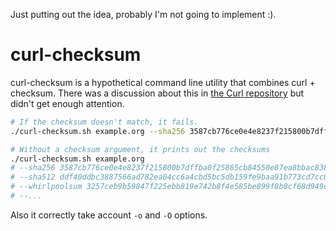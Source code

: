 Just putting out the idea, probably I'm not going to implement :).

# curl-checksum

curl-checksum is a hypothetical command line utility that combines curl +
checksum. There was a discussion about this in
[the Curl repository](https://github.com/curl/curl/issues/1399) but
didn't get enough attention.

```bash
# If the checksum doesn't match, it fails.
./curl-checksum.sh example.org --sha256 3587cb776ce0e4e8237f215800b7dffba0f25865cb84550e87ea8bbac838c423

# Without a checksum argument, it prints out the checksums
./curl-checksum.sh example.org
# --sha256 3587cb776ce0e4e8237f215800b7dffba0f25865cb84550e87ea8bbac838c423
# --sha512 ddf40ddbc3887566ad782ea04cc6a4cbd5bc5db159fe9baa91b773cd7cc0c30498efdfb9fe7524ec1c2ded1e8513544c5a6703e0785d0bfd6aeca4be603701ff
# --whirlpoolsum 3257ceb9b59847f225ebb819e742b8f4e585be899f8b8cf68d949c3c070a2d6c05f910e7af86c012346d1d73f7696819508bf2b88b7b1a16ec2e36dd78005574
# --...
```

Also it correctly take account `-o` and `-O` options.
